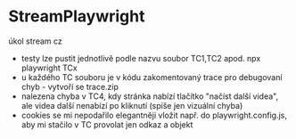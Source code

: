 # StreamPlaywright
úkol stream cz

- testy lze pustit jednotlivě podle nazvu soubor TC1,TC2 apod. npx playwright TCx
- u každého TC souboru je v kódu zakomentovaný trace pro debugovaní chyb - vytvoří se trace.zip
- nalezena chyba v TC4, kdy stránka nabízí tlačítko "načíst další videa", ale videa další nenabízí po kliknutí (spíše jen vizuální chyba)
- cookies se mi nepodařilo elegantněji vložit např. do playwright.config.js, aby mi stačilo v TC provolat jen odkaz a objekt
